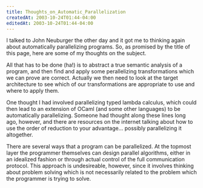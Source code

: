 ```yaml
---
title: Thoughts_on_Automatic_Parallelization
createdAt: 2003-10-24T01:44-04:00
editedAt: 2003-10-24T01:44-04:00
---
```


I talked to John Neuburger the other day and it got me to thinking again about automatically parallelizing programs. So, as promised by the title of this page, here are some of my thoughts on the subject.

All that has to be done (ha!) is to abstract a true semantic analysis of a program, and then find and apply some perallelizing transformations which we can prove are correct. Actually we then need to look at the target architecture to see which of our transformations are appropriate to use and where to apply them.

One thought I had involved parallelizing typed lambda calculus, which could then lead to an extension of OCaml (and some other languages) to be automatically parallelizing. Someone had thought along these lines long ago, however, and there are resources on the internet talking about how to use the order of reduction to your advantage... possibly parallelizing it altogether.

There are several ways that a program can be parallelized. At the topmost layer the programmer themselves can design parallel algorithms, either in an idealized fashion or through actual control of the full communication protocol. This approach is undesireable, however, since it involves thinking about problem solving which is not necessarily related to the problem which the programmer is trying to solve.

